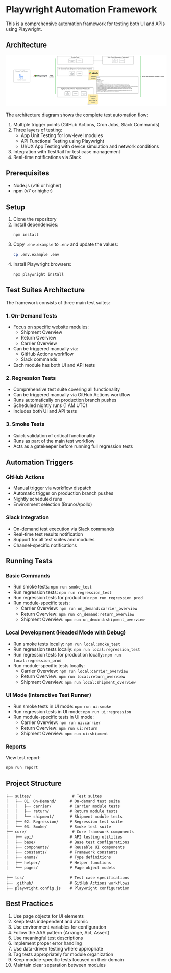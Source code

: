 # Playwright Automation Framework

This is a comprehensive automation framework for testing both UI and APIs using Playwright.

## Architecture

![Test Automation Architecture](resources/images/test-automation-architecture.png)

The architecture diagram shows the complete test automation flow:
1. Multiple trigger points (GitHub Actions, Cron Jobs, Slack Commands)
2. Three layers of testing:
   - App Unit Testing for low-level modules
   - API Functional Testing using Playwright
   - UI/UX App Testing with device simulation and network conditions
3. Integration with TestRail for test case management
4. Real-time notifications via Slack

## Prerequisites

- Node.js (v16 or higher)
- npm (v7 or higher)

## Setup

1. Clone the repository
2. Install dependencies:
   ```bash
   npm install
   ```
3. Copy `.env.example` to `.env` and update the values:
   ```bash
   cp .env.example .env
   ```
4. Install Playwright browsers:
   ```bash
   npx playwright install
   ```

## Test Suites Architecture

The framework consists of three main test suites:

### 1. On-Demand Tests
- Focus on specific website modules:
  - Shipment Overview
  - Return Overview
  - Carrier Overview
- Can be triggered manually via:
  - GitHub Actions workflow
  - Slack commands
- Each module has both UI and API tests

### 2. Regression Tests
- Comprehensive test suite covering all functionality
- Can be triggered manually via GitHub Actions workflow
- Runs automatically on production branch pushes
- Scheduled nightly runs (1 AM UTC)
- Includes both UI and API tests

### 3. Smoke Tests
- Quick validation of critical functionality
- Runs as part of the main test workflow
- Acts as a gatekeeper before running full regression tests

## Automation Triggers

### GitHub Actions
- Manual trigger via workflow dispatch
- Automatic trigger on production branch pushes
- Nightly scheduled runs
- Environment selection (Bruno/Apollo)

### Slack Integration
- On-demand test execution via Slack commands
- Real-time test results notification
- Support for all test suites and modules
- Channel-specific notifications

## Running Tests

### Basic Commands
- Run smoke tests: `npm run smoke_test`
- Run regression tests: `npm run regression_test`
- Run regression tests for production: `npm run regression_prod`
- Run module-specific tests:
  - Carrier Overview: `npm run on_demand:carrier_overview`
  - Return Overview: `npm run on_demand:return_overview`
  - Shipment Overview: `npm run on_demand:shipment_overview`

### Local Development (Headed Mode with Debug)
- Run smoke tests locally: `npm run local:smoke_test`
- Run regression tests locally: `npm run local:regression_test`
- Run regression tests for production locally: `npm run local:regression_prod`
- Run module-specific tests locally:
  - Carrier Overview: `npm run local:carrier_overview`
  - Return Overview: `npm run local:return_overview`
  - Shipment Overview: `npm run local:shipment_overview`

### UI Mode (Interactive Test Runner)
- Run smoke tests in UI mode: `npm run ui:smoke`
- Run regression tests in UI mode: `npm run ui:regression`
- Run module-specific tests in UI mode:
  - Carrier Overview: `npm run ui:carrier`
  - Return Overview: `npm run ui:return`
  - Shipment Overview: `npm run ui:shipment`

### Reports
View test report:
```bash
npm run report
```

## Project Structure

```
├── suites/                  # Test suites
│   ├── 01. On-Demand/      # On-demand test suite
│   │   ├── carrier/        # Carrier module tests
│   │   ├── return/         # Return module tests
│   │   └── shipment/       # Shipment module tests
│   ├── 02. Regression/     # Regression test suite
│   └── 03. Smoke/          # Smoke test suite
├── core/                    # Core framework components
│   ├── api/                # API testing utilities
│   ├── base/               # Base test configurations
│   ├── components/         # Reusable UI components
│   ├── constants/          # Framework constants
│   ├── enums/              # Type definitions
│   ├── helper/             # Helper functions
│   └── pages/              # Page object models

├── tcs/                    # Test case specifications
├── .github/                # GitHub Actions workflows
├── playwright.config.js    # Playwright configuration
```

## Best Practices

1. Use page objects for UI elements
2. Keep tests independent and atomic
3. Use environment variables for configuration
4. Follow the AAA pattern (Arrange, Act, Assert)
5. Use meaningful test descriptions
6. Implement proper error handling
7. Use data-driven testing where appropriate
8. Tag tests appropriately for module organization
9. Keep module-specific tests focused on their domain
10. Maintain clear separation between modules 